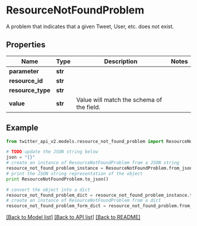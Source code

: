 # ResourceNotFoundProblem

A problem that indicates that a given Tweet, User, etc. does not exist.

## Properties
Name | Type | Description | Notes
------------ | ------------- | ------------- | -------------
**parameter** | **str** |  | 
**resource_id** | **str** |  | 
**resource_type** | **str** |  | 
**value** | **str** | Value will match the schema of the field. | 

## Example

```python
from twitter_api_v2.models.resource_not_found_problem import ResourceNotFoundProblem

# TODO update the JSON string below
json = "{}"
# create an instance of ResourceNotFoundProblem from a JSON string
resource_not_found_problem_instance = ResourceNotFoundProblem.from_json(json)
# print the JSON string representation of the object
print ResourceNotFoundProblem.to_json()

# convert the object into a dict
resource_not_found_problem_dict = resource_not_found_problem_instance.to_dict()
# create an instance of ResourceNotFoundProblem from a dict
resource_not_found_problem_form_dict = resource_not_found_problem.from_dict(resource_not_found_problem_dict)
```
[[Back to Model list]](../README.md#documentation-for-models) [[Back to API list]](../README.md#documentation-for-api-endpoints) [[Back to README]](../README.md)


